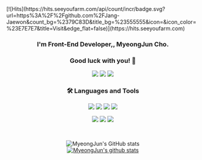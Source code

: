 <span>
[![Hits](https://hits.seeyoufarm.com/api/count/incr/badge.svg?url=https%3A%2F%2Fgithub.com%2FJang-Jaewon&count_bg=%2379C83D&title_bg=%23555555&icon=&icon_color=%23E7E7E7&title=Visit&edge_flat=false)](https://hits.seeyoufarm.com)       
</span>
<div align="center">
    

### I'm Front-End Developer,, MyeongJun Cho.
### Good luck with you! 👋

<p>
  <a href="https://velog.io/@chokid/" target="_blank"><img src="https://img.shields.io/badge/Blog-007474?style=flat-square&logo=GitHub%20Sponsors&logoColor=white"/></a>
  <a href="mailto:cchokid@gmail.com" target="_blank"><img src="https://img.shields.io/badge/cchokid-EA4335?style=flat-square&logo=Gmail&logoColor=white"/></a>
  <a href="https://www.instagram.com/_chokid" target="_blank"><img src="https://img.shields.io/badge/Instagram-E4405F?style=flat-square&logo=Instagram&logoColor=white"/></a>
</p>

  
### 🛠 Languages and Tools
<p>
  <img src="https://img.shields.io/badge/HTML5-E34F26?style=flat-square&logo=HTML5&logoColor=white"/>
  <img src="https://img.shields.io/badge/CSS3-1572B6?style=flat-square&logo=CSS3&logoColor=white"/>
  <img src="https://img.shields.io/badge/Java-007396?style=flat-square&logo=Java&logoColor=black"/>
  <img src="https://img.shields.io/badge/JavaScript-F7DF1E?style=flat-square&logo=JavaScript&logoColor=black"/>
</p>
<p>
  <img src="https://img.shields.io/badge/Spring Boot-6DB33F?style=flat-square&logo=Spring Boot&logoColor=white"/>
  <img src="https://img.shields.io/badge/Mysql-4479A1?style=flat-square&logo=Mysql&logoColor=white"/>
  <img src="https://img.shields.io/badge/Oracle-F80000?style=flat-square&logo=Oracle&logoColor=white"/>
</p>
  
<br/>
  
![MyeongJun's GitHub stats](https://github-readme-stats.vercel.app/api?username=KidMJ&show_icons=true&theme=aura)
<br/>
[![MyeongJun's github stats](https://github-readme-stats.vercel.app/api/top-langs/?username=KidMJ&layout=compact&theme=aura)](https://github.com/KidMJ)
  
  
</div>

